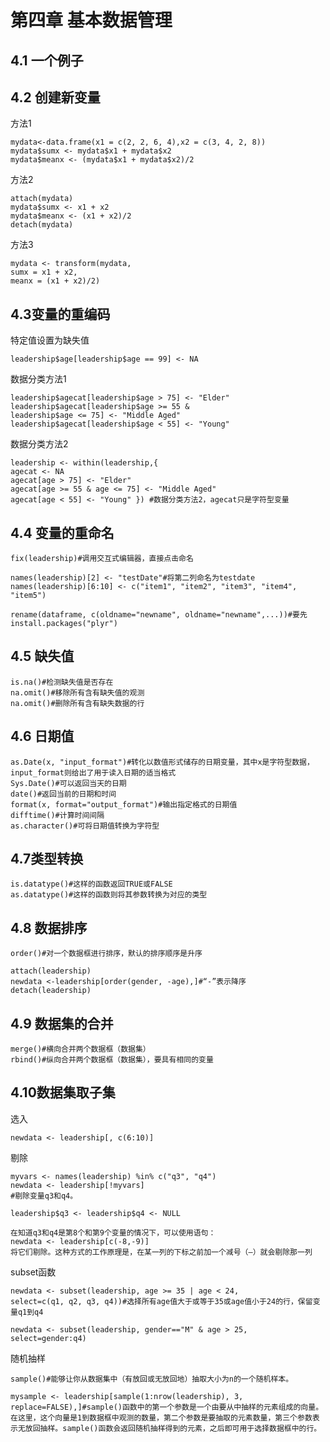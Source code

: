 # 第四章 基本数据管理 

## 4.1 一个例子

## 4.2 创建新变量

方法1

~~~
mydata<-data.frame(x1 = c(2, 2, 6, 4),x2 = c(3, 4, 2, 8))
mydata$sumx <- mydata$x1 + mydata$x2
mydata$meanx <- (mydata$x1 + mydata$x2)/2
~~~

方法2

~~~
attach(mydata)
mydata$sumx <- x1 + x2
mydata$meanx <- (x1 + x2)/2
detach(mydata)
~~~

方法3

~~~
mydata <- transform(mydata,
sumx = x1 + x2,
meanx = (x1 + x2)/2)
~~~

## 4.3变量的重编码

特定值设置为缺失值

~~~
leadership$age[leadership$age == 99] <- NA
~~~

数据分类方法1

~~~
leadership$agecat[leadership$age > 75] <- "Elder"
leadership$agecat[leadership$age >= 55 &
leadership$age <= 75] <- "Middle Aged"
leadership$agecat[leadership$age < 55] <- "Young"
~~~

数据分类方法2

~~~
leadership <- within(leadership,{
agecat <- NA
agecat[age > 75] <- "Elder"
agecat[age >= 55 & age <= 75] <- "Middle Aged"
agecat[age < 55] <- "Young" }) #数据分类方法2，agecat只是字符型变量
~~~

## 4.4 变量的重命名

~~~
fix(leadership)#调用交互式编辑器，直接点击命名
~~~

~~~
names(leadership)[2] <- "testDate"#将第二列命名为testdate
names(leadership)[6:10] <- c("item1", "item2", "item3", "item4", "item5")
~~~

~~~
rename(dataframe, c(oldname="newname", oldname="newname",...))#要先install.packages("plyr")
~~~

## 4.5 缺失值

~~~
is.na()#检测缺失值是否存在
na.omit()#移除所有含有缺失值的观测
na.omit()#删除所有含有缺失数据的行
~~~

## 4.6 日期值

~~~
as.Date(x, "input_format")#转化以数值形式储存的日期变量，其中x是字符型数据，input_format则给出了用于读入日期的适当格式
Sys.Date()#可以返回当天的日期
date()#返回当前的日期和时间
format(x, format="output_format")#输出指定格式的日期值
difftime()#计算时间间隔
as.character()#可将日期值转换为字符型
~~~

## 4.7类型转换

~~~
is.datatype()#这样的函数返回TRUE或FALSE
as.datatype()#这样的函数则将其参数转换为对应的类型
~~~

## 4.8 数据排序

~~~
order()#对一个数据框进行排序，默认的排序顺序是升序
~~~

~~~
attach(leadership)
newdata <-leadership[order(gender, -age),]#“-”表示降序
detach(leadership)
~~~

## 4.9 数据集的合并

~~~
merge()#横向合并两个数据框（数据集）
rbind()#纵向合并两个数据框（数据集），要具有相同的变量
~~~

## 4.10数据集取子集

选入

~~~
newdata <- leadership[, c(6:10)]
~~~

剔除

~~~
myvars <- names(leadership) %in% c("q3", "q4")
newdata <- leadership[!myvars]
#剔除变量q3和q4。
~~~

~~~
leadership$q3 <- leadership$q4 <- NULL
~~~

~~~
在知道q3和q4是第8个和第9个变量的情况下，可以使用语句：
newdata <- leadership[c(-8,-9)]
将它们剔除。这种方式的工作原理是，在某一列的下标之前加一个减号（–）就会剔除那一列
~~~

subset函数

~~~
newdata <- subset(leadership, age >= 35 | age < 24,
select=c(q1, q2, q3, q4))#选择所有age值大于或等于35或age值小于24的行，保留变量q1到q4
~~~

~~~
newdata <- subset(leadership, gender=="M" & age > 25,
select=gender:q4)
~~~

随机抽样

~~~
sample()#能够让你从数据集中（有放回或无放回地）抽取大小为n的一个随机样本。
~~~

~~~
mysample <- leadership[sample(1:nrow(leadership), 3, replace=FALSE),]#sample()函数中的第一个参数是一个由要从中抽样的元素组成的向量。在这里，这个向量是1到数据框中观测的数量，第二个参数是要抽取的元素数量，第三个参数表示无放回抽样。sample()函数会返回随机抽样得到的元素，之后即可用于选择数据框中的行。
~~~

















































